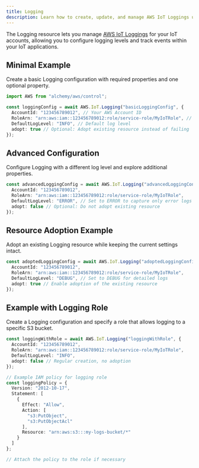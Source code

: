 ```yaml
---
title: Logging
description: Learn how to create, update, and manage AWS IoT Loggings using Alchemy Cloud Control.
---
```


The Logging resource lets you manage [AWS IoT Loggings](https://docs.aws.amazon.com/iot/latest/userguide/) for your IoT accounts, allowing you to configure logging levels and track events within your IoT applications.

## Minimal Example

Create a basic Logging configuration with required properties and one optional property.

```ts
import AWS from "alchemy/aws/control";

const loggingConfig = await AWS.IoT.Logging("basicLoggingConfig", {
  AccountId: "123456789012", // Your AWS Account ID
  RoleArn: "arn:aws:iam::123456789012:role/service-role/MyIoTRole", // IAM Role ARN
  DefaultLogLevel: "INFO", // Default log level
  adopt: true // Optional: Adopt existing resource instead of failing
});
```

## Advanced Configuration

Configure Logging with a different log level and explore additional properties.

```ts
const advancedLoggingConfig = await AWS.IoT.Logging("advancedLoggingConfig", {
  AccountId: "123456789012",
  RoleArn: "arn:aws:iam::123456789012:role/service-role/MyIoTRole",
  DefaultLogLevel: "ERROR", // Set to ERROR to capture only error logs
  adopt: false // Optional: Do not adopt existing resource
});
```

## Resource Adoption Example

Adopt an existing Logging resource while keeping the current settings intact.

```ts
const adoptedLoggingConfig = await AWS.IoT.Logging("adoptedLoggingConfig", {
  AccountId: "123456789012",
  RoleArn: "arn:aws:iam::123456789012:role/service-role/MyIoTRole",
  DefaultLogLevel: "DEBUG", // Set to DEBUG for detailed logs
  adopt: true // Enable adoption of the existing resource
});
```

## Example with Logging Role

Create a Logging configuration and specify a role that allows logging to a specific S3 bucket.

```ts
const loggingWithRole = await AWS.IoT.Logging("loggingWithRole", {
  AccountId: "123456789012",
  RoleArn: "arn:aws:iam::123456789012:role/service-role/MyIoTRole",
  DefaultLogLevel: "INFO",
  adopt: false // Regular creation, no adoption
});

// Example IAM policy for logging role
const loggingPolicy = {
  Version: "2012-10-17",
  Statement: [
    {
      Effect: "Allow",
      Action: [
        "s3:PutObject",
        "s3:PutObjectAcl"
      ],
      Resource: "arn:aws:s3:::my-logs-bucket/*"
    }
  ]
};

// Attach the policy to the role if necessary
```